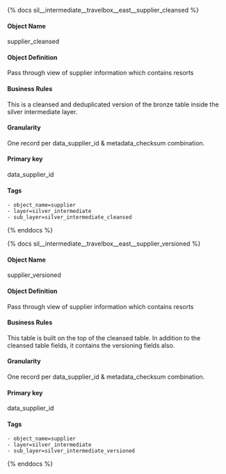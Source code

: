 {% docs sil__intermediate__travelbox__east__supplier_cleansed %}

#### Object Name
supplier_cleansed

#### Object Definition
Pass through view of supplier information which contains resorts

#### Business Rules
This is a cleansed and deduplicated version of the bronze table inside the silver intermediate layer.

#### Granularity
One record per data_supplier_id & metadata_checksum combination.

#### Primary key
data_supplier_id

#### Tags
    - object_name=supplier
    - layer=silver_intermediate
    - sub_layer=silver_intermediate_cleansed

{% enddocs %}

{% docs sil__intermediate__travelbox__east__supplier_versioned %}

#### Object Name
supplier_versioned

#### Object Definition
Pass through view of supplier information which contains resorts

#### Business Rules
This table is built on the top of the cleansed table. In addition to the cleansed table fields, it contains the versioning fields also.

#### Granularity
One record per data_supplier_id & metadata_checksum combination.

#### Primary key
data_supplier_id

#### Tags
    - object_name=supplier
    - layer=silver_intermediate
    - sub_layer=silver_intermediate_versioned

{% enddocs %}